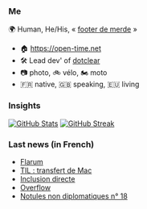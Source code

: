 ### Me

🌍 Human, He/His, « [footer de merde](https://open-time.net/post/2013/07/17/La-veritable-histoire-du-Footer-de-merde-) » 
* 🏠 https://open-time.net 
* 🛠️ Lead dev' of [dotclear](https://git.dotclear.org/dev/dotclear)
* 📷 photo, 🚲 vélo, 🏍️ moto 
* 🇫🇷 native, 🇬🇧 speaking, 🇪🇺 living

### Insights

[![GitHub Stats](https://github-readme-stats.vercel.app/api?username=franck-paul)](https://github.com/franck-paul)
[![GitHub Streak](https://github-readme-streak-stats.herokuapp.com?user=franck-paul)](https://git.io/streak-stats)

### Last news (in French)

<!-- BLOG-POST-LIST:START -->
- [Flarum](https://open-time.net/post/2023/01/29/Flarum)
- [TIL : transfert de Mac](https://open-time.net/post/2023/01/28/TIL-%3A-transfert-de-Mac)
- [Inclusion directe](https://open-time.net/post/2023/01/27/Inclusion-directe)
- [Overflow](https://open-time.net/post/2023/01/26/Overflow)
- [Notules non diplomatiques n° 18](https://open-time.net/post/2023/01/25/Notules-non-diplomatiques-n-18)
<!-- BLOG-POST-LIST:END -->
